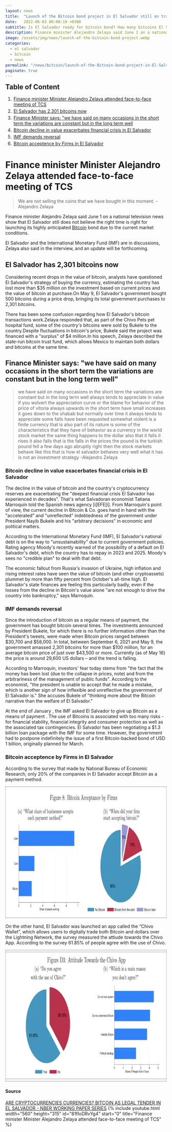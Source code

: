 ```yaml
---
layout: news
title:  "Launch of the Bitcoin bond project in El Salvador still on track."
date:   2022-06-03 00:00:19 +0300
subtitle: Is El Salvador ready for bitcoin bond? How many bitcoins El Salvador have right now?
description: Finance minister Alejandro Zelaya said June 1 on a national television news show that El Salvador still does not believe the right time is right for launching its highly anticipated bitcoin bond due to the current market conditions.
image: /assets/img/news/launch-of-the-bitcoin-bond-project.webp
categories:   
  - el salvador
  - bitcoin
  - news
permalink: "/news/bitcoin/launch-of-the-Bitcoin-bond-project-in-El-Salvador-still-on-track"
paginate: true
---
```

<b style="text-align:center; font-size: 150%;">Table of Content</b>
<ol style="margin: 0;">
	<li style="padding: 2px;"><a href="#1">Finance minister Minister Alejandro Zelaya attended face-to-face meeting of TCS</a></li>
	<li style="padding: 2px;"><a href="#2">El Salvador has 2,301 bitcoins now</a></li>
	<li style="padding: 2px;"><a href="#3">Finance Minister says: "we have said on many occasions in the short term the variations are constant but in the long term well</a></li>
	<li style="padding: 2px;"><a href="#4">Bitcoin decline in value exacerbates financial crisis in El Salvador</a></li>
	<li style="padding: 2px;"><a href="#5">IMF demands reversal</a></li>
	<li style="padding: 2px;"><a href="#6">Bitcoin acceptence by Firms in El Salvador</a></li>
</ol>
<h1 id="1">Finance minister Minister Alejandro Zelaya attended face-to-face meeting of TCS</h1>
<blockquote cite="https://www.youtube.com/watch?v=81fIoDRvYg4">We are not selling the coins that we have bought in this moment. -Alejandro Zelaya</blockquote>
<p>Finance minister Alejandro Zelaya said June 1 on a national television news show that El Salvador still does not believe the right time is right for launching its highly anticipated <a href="https://cryptocurrencynewspro.com/what/bitcoin/" title="What is bitcoin" target="_blank">Bitcoin</a> bond due to the current market conditions.</p>
<p>El Salvador and the International Monetary Fund (IMF) are in discussions, Zelaya also said in the interview, and an update will be forthcoming.</p>
<h2 id="2">El Salvador has 2,301 bitcoins now</h2>
<p>Considering recent drops in the value of bitcoin, analysts have questioned El Salvador's strategy of buying the currency, estimating the country has lost more than $35 million on the investment based on current prices and the value of bitcoin at purchase.On May 9, El Salvador's government bought 500 bitcoins during a price drop, bringing its total government purchases to 2,301 bitcoins.</p>
<p>There has been some confusion regarding how El Salvador's bitcoin transactions work.Zelaya responded that, as part of the Chivo Pets pet hospital fund, some of the country's bitcoins were sold by Bukele to the country.Despite fluctuations in bitcoin's price, Bukele said the project was financed with a "surplus" of $4 million.In his speech, Zelaya described the state-run bitcoin trust fund, which allows Mexico to maintain both dollars and bitcoins at the same time.</p>
<h2 id="3">Finance Minister says: "we have said on many occasions in the short term the variations are constant but in the long term well"</h2>
<blockquote cite="https://www.youtube.com/watch?v=81fIoDRvYg4">we have said on many occasions in the short term the variations are constant but in the long term well always tends to appreciate in value if you wolvert the appreciation curve or the blame for behavior of the price of vitoria always upwards in the short term have small increases it goes down to the shabab but normally over time it always tends to appreciate some falls have been requested somewhat violent is a finite currency that is also part of its nature is some of the characteristics that they have of behavior as a currency in the world stock market the same thing happens to the dollar also that it falls it rises it also falls that is the falls in the prices the pound is the turkish pound fell a few days ago abruptly right then the stock markets behave like this that is how el salvador behaves very well what it has is not an investment strategy -Alejandro Zelaya</blockquote>
<h3 id="4">Bitcoin decline in value exacerbates financial crisis in El Salvador</h3>
<p>The decline in the value of bitcoin and the country's cryptocurrency reserves are exacerbating the "deepest financial crisis El Salvador has experienced in decades". That's what Salvadoran economist Tatiana Marroquín told the Spanish news agency [i]EFE[i]. From Marroquín's point of view, the current decline in Bitcoin & Co. goes hand in hand with the "accelerated" and "unreflected" indebtedness of the government under President Nayib Bukele and his "arbitrary decisions" in economic and political matters.</p>
</p>According to the International Monetary Fund (IMF), El Salvador's national debt is on the way to "unsustainability" due to current government policies. Rating agency Moody's recently warned of the possibility of a default on El Salvador's debt, which the country has to repay in 2023 and 2025. Moody's sees no "credible plan" to deal with that debt.</p>
</p>The economic fallout from Russia's invasion of Ukraine, high inflation and rising interest rates have seen the value of bitcoin (and other cryptoassets) plummet by more than fifty percent from October's all-time high. El Salvador's state finances are feeling this particularly badly, even if the losses from the decline in Bitcoin's value alone "are not enough to drive the country into bankruptcy," says Marroquín.</p>
<h3 id="5">IMF demands reversal</h3>
<p>Since the introduction of bitcoin as a regular means of payment, the government has bought bitcoin several times. The investments announced by President Bukele, for which there is no further information other than the President's tweets, were made when Bitcoin prices ranged between $30,700 and $58,000. In total, between September 6, 2021 and May 9, the government amassed 2,301 bitcoins for more than $100 million, for an average bitcoin price of just over $43,500 or more. Currently (as of May 16) the price is around 29,600 US dollars – and the trend is falling.</p>
<p>According to Marroquín, investors' fear today stems from "the fact that the money has been lost (due to the collapse in prices, note) and from the arbitrariness of the management of public funds". According to the economist, "the president is unable to accept that he made a mistake, which is another sign of how inflexible and unreflective the government of El Salvador is." She accuses Bukele of "thinking more about the Bitcoin narrative than the welfare of El Salvador."</p>
<p>At the end of January , the IMF asked El Salvador to give up Bitcoin as a means of payment . The use of Bitcoins is associated with too many risks - for financial stability, financial integrity and consumer protection as well as the associated tax contingencies. El Salvador has been negotiating a $1.3 billion loan package with the IMF for some time. However, the government had to postpone indefinitely the issue of a first Bitcoin-backed bond of USD 1 billion, originally planned for March.</p>
<h3 id="6">Bitcoin acceptence by Firms in El Salvador</h3>
<p>According to the survey that made by National Bureau of Economic Research, only 20% of the companies in El Salvador accept Bitcoin as a payment method.</p>
<img src="/assets/img/news/bitcoin-acceptence-by-firms-in-el-salvador.webp" alt="el salvador btc" width="900" height="409" loading="lazy">
<p>On the other hand, El Salvador was launched an app called the “Chivo Wallet”, which allows users to digitally trade both Bitcoin and dollars over the Lightning Network, the survey measured the attiude towards the Chivo App. According to the survey 61.85% of people agree with the use of Chivo.</p>
<img src="/assets/img/news/attitude-towards-the-chivo-app.webp" alt="chivo wallet" width="900" height="409" loading="lazy">
<h4>Source</h4>
<a href="https://www.nber.org/system/files/working_papers/w29968/w29968.pdf" title="NBER" target="_blank">ARE CRYPTOCURRENCIES CURRENCIES? BITCOIN AS LEGAL TENDER IN EL SALVADOR - NBER WORKING PAPER SERIES</a>
{% include youtube.html width="560" height="315" id="81fIoDRvYg4" start="0" title="Finance minister Minister Alejandro Zelaya attended face-to-face meeting of TCS" %}
